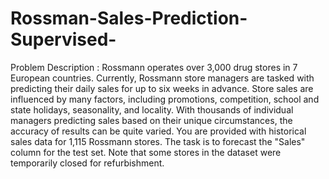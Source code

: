 # Rossman-Sales-Prediction-Supervised-
 Problem Description : Rossmann operates over 3,000 drug stores in 7 European countries. Currently, Rossmann store managers are tasked with predicting their daily sales for up to six weeks in advance. Store sales are influenced by many factors, including promotions, competition, school and state holidays, seasonality, and locality. With thousands of individual managers predicting sales based on their unique circumstances, the accuracy of results can be quite varied.  You are provided with historical sales data for 1,115 Rossmann stores. The task is to forecast the "Sales" column for the test set. Note that some stores in the dataset were temporarily closed for refurbishment.
